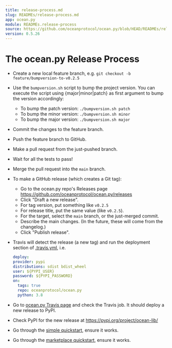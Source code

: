 ```yaml
---
title: release-process.md
slug: READMEs/release-process.md
app: ocean.py
module: READMEs.release-process
source: https://github.com/oceanprotocol/ocean.py/blob/HEAD/READMEs/release-process.md
version: 0.5.26
---
```

<!--
Copyright 2021 Ocean Protocol Foundation
SPDX-License-Identifier: Apache-2.0
-->

# The ocean.py Release Process

-   Create a new local feature branch, e.g. `git checkout -b feature/bumpversion-to-v0.2.5`

-   Use the `bumpversion.sh` script to bump the project version. You can execute the script using {major|minor|patch} as first argument to bump the version accordingly:
    -   To bump the patch version: `./bumpversion.sh patch`
    -   To bump the minor version: `./bumpversion.sh minor`
    -   To bump the major version: `./bumpversion.sh major`

-   Commit the changes to the feature branch.

-   Push the feature branch to GitHub.

-   Make a pull request from the just-pushed branch.

-   Wait for all the tests to pass!

-   Merge the pull request into the `main` branch.

-   To make a GitHub release (which creates a Git tag):
    -   Go to the ocean.py repo's Releases page <https://github.com/oceanprotocol/ocean.py/releases>
    -   Click "Draft a new release".
    -   For tag version, put something like `v0.2.5`
    -   For release title, put the same value (like `v0.2.5`).
    -   For the target, select the `main` branch, or the just-merged commit.
    -   Describe the main changes. (In the future, these will come from the changelog.)
    -   Click "Publish release".

-   Travis will detect the release (a new tag) and run the deployment section of [.travis.yml](.travis.yml), i.e.

    ```yaml
    deploy:
    provider: pypi
    distributions: sdist bdist_wheel
    user: ${PYPI_USER}
    password: ${PYPI_PASSWORD}
    on:
      tags: true
      repo: oceanprotocol/ocean.py
      python: 3.8
    ```

-   Go to [ocean.py Travis page](https://travis-ci.com/github/oceanprotocol/ocean.py) and check the Travis job. It should deploy a new release to PyPI.

-   Check PyPI for the new release at <https://pypi.org/project/ocean-lib/>

-   Go through the [simple quickstart](datatokens-flow.md), ensure it works.
-   Go through the [marketplace quickstart](marketplace-flow.md), ensure it works.
